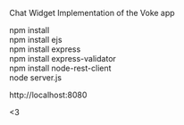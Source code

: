 Chat Widget Implementation of the Voke app

npm install  
npm install ejs  
npm install express  
npm install express-validator  
npm install node-rest-client  
node server.js  

http://localhost:8080  

<3  

